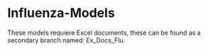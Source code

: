 # Influenza-Models
These models requiere Excel documents, these can be found as a secondary branch named: Ex_Docs_Flu.
